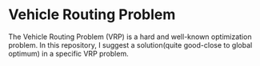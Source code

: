 # Vehicle Routing Problem
The Vehicle Routing Problem (VRP) is a hard and well-known optimization problem.
In this repository, I suggest a solution(quite good-close to global optimum) in a specific VRP problem.
